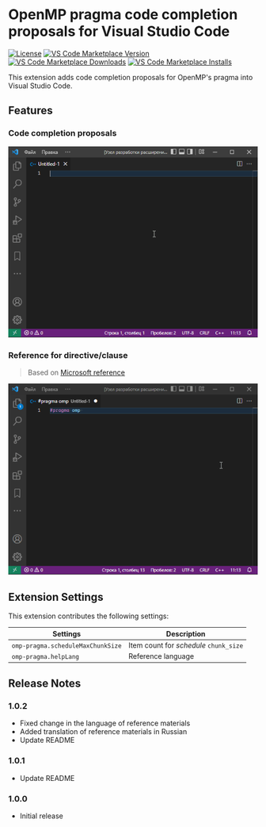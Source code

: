 # OpenMP pragma code completion proposals for Visual Studio Code

[![License](https://img.shields.io/github/license/idma88/omp-pragma?style=for-the-badge)](https://github.com/idma88/omp-pragma/blob/main/LICENSE)
[![VS Code Marketplace Version](https://vsmarketplacebadge.apphb.com/version-short/idma88.omp-pragma.svg?style=for-the-badge)](https://marketplace.visualstudio.com/items?itemName=idma88.omp-pragma)
[![VS Code Marketplace Downloads](https://vsmarketplacebadge.apphb.com/downloads-short/idma88.omp-pragma.svg?style=for-the-badge)](https://marketplace.visualstudio.com/items?itemName=idma88.omp-pragma)
[![VS Code Marketplace Installs](https://vsmarketplacebadge.apphb.com/installs-short/idma88.omp-pragma.svg?style=for-the-badge)](https://marketplace.visualstudio.com/items?itemName=idma88.omp-pragma)

This extension adds code completion proposals for OpenMP's pragma into Visual Studio Code.

## Features

### Code completion proposals
![Code completion proposals](https://raw.githubusercontent.com/idma88/omp-pragma/main/images/completion.gif)

### Reference for directive/clause

> Based on [Microsoft reference](https://docs.microsoft.com/en-us/cpp/parallel/openmp/2-directives)

![Reference](https://raw.githubusercontent.com/idma88/omp-pragma/main/images/reference.gif)

## Extension Settings

This extension contributes the following settings:

Settings | Description
-|-
`omp-pragma.scheduleMaxChunkSize` | Item count for *schedule* `chunk_size`
`omp-pragma.helpLang` | Reference language

## Release Notes

### 1.0.2

- Fixed change in the language of reference materials
- Added translation of reference materials in Russian
- Update README

### 1.0.1

- Update README

### 1.0.0

- Initial release
